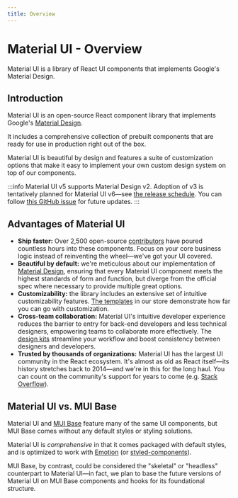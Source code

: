 ```yaml
---
title: Overview
---
```


# Material UI - Overview

<p class="description">Material UI is a library of React UI components that implements Google's Material Design.</p>

## Introduction

Material UI is an open-source React component library that implements Google's [Material Design](https://m2.material.io/).

It includes a comprehensive collection of prebuilt components that are ready for use in production right out of the box.

Material UI is beautiful by design and features a suite of customization options that make it easy to implement your own custom design system on top of our components.

:::info
Material UI v5 supports Material Design v2.
Adoption of v3 is tentatively planned for Material UI v6—see [the release schedule](https://mui.com/versions/#release-schedule).
You can follow [this GitHub issue](https://github.com/mui/material-ui/issues/29345) for future updates.
:::

## Advantages of Material UI

- **Ship faster:** Over 2,500 open-source [contributors](https://github.com/mui/material-ui/graphs/contributors) have poured countless hours into these components.
  Focus on your core business logic instead of reinventing the wheel—we've got your UI covered.
- **Beautiful by default:** we're meticulous about our implementation of [Material Design](https://m2.material.io/), ensuring that every Material UI component meets the highest standards of form and function,
  but diverge from the official spec where necessary to provide multiple great options.
- **Customizability:** the library includes an extensive set of intuitive customizability features. [The templates](https://mui.com/store/) in our store demonstrate how far you can go with customization.
- **Cross-team collaboration:** Material UI's intuitive developer experience reduces the barrier to entry for back-end developers and less technical designers, empowering teams to collaborate more effectively.
  The [design kits](https://mui.com/design-kits/) streamline your workflow and boost consistency between designers and developers.
- **Trusted by thousands of organizations:** Material UI has the largest UI community in the React ecosystem.
  It's almost as old as React itself—its history stretches back to 2014—and we're in this for the long haul.
  You can count on the community's support for years to come (e.g. [Stack Overflow](https://insights.stackoverflow.com/trends?tags=material-ui)).

## Material UI vs. MUI Base

Material UI and [MUI Base](/base/getting-started/overview/) feature many of the same UI components, but MUI Base comes without any default styles or styling solutions.

Material UI is _comprehensive_ in that it comes packaged with default styles, and is optimized to work with [Emotion](https://emotion.sh/) (or [styled-components](https://styled-components.com/)).

MUI Base, by contrast, could be considered the "skeletal" or "headless" counterpart to Material UI—in fact, we plan to base the future versions of Material UI on MUI Base components and hooks for its foundational structure.
